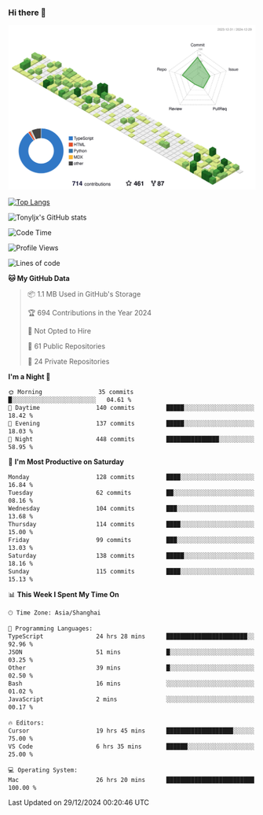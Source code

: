 ### Hi there 👋

![](./profile-3d-contrib/profile-green-animate.svg)

 

[![Top Langs](https://github-readme-stats.vercel.app/api/top-langs/?username=tonyljx)](https://github.com/anuraghazra/github-readme-stats)

![Tonyljx's GitHub stats](https://github-readme-stats.vercel.app/api?username=tonyljx&theme=default&show_icons=true)

 

<!--START_SECTION:waka-->
![Code Time](http://img.shields.io/badge/Code%20Time-1%2C087%20hrs%2035%20mins-blue)

![Profile Views](http://img.shields.io/badge/Profile%20Views-2-blue)

![Lines of code](https://img.shields.io/badge/From%20Hello%20World%20I%27ve%20Written-736.2%20thousand%20lines%20of%20code-blue)

**🐱 My GitHub Data** 

> 📦 1.1 MB Used in GitHub's Storage 
 > 
> 🏆 694 Contributions in the Year 2024
 > 
> 🚫 Not Opted to Hire
 > 
> 📜 61 Public Repositories 
 > 
> 🔑 24 Private Repositories 
 > 
**I'm a Night 🦉** 

```text
🌞 Morning                35 commits          █░░░░░░░░░░░░░░░░░░░░░░░░   04.61 % 
🌆 Daytime                140 commits         █████░░░░░░░░░░░░░░░░░░░░   18.42 % 
🌃 Evening                137 commits         █████░░░░░░░░░░░░░░░░░░░░   18.03 % 
🌙 Night                  448 commits         ███████████████░░░░░░░░░░   58.95 % 
```
📅 **I'm Most Productive on Saturday** 

```text
Monday                   128 commits         ████░░░░░░░░░░░░░░░░░░░░░   16.84 % 
Tuesday                  62 commits          ██░░░░░░░░░░░░░░░░░░░░░░░   08.16 % 
Wednesday                104 commits         ███░░░░░░░░░░░░░░░░░░░░░░   13.68 % 
Thursday                 114 commits         ████░░░░░░░░░░░░░░░░░░░░░   15.00 % 
Friday                   99 commits          ███░░░░░░░░░░░░░░░░░░░░░░   13.03 % 
Saturday                 138 commits         █████░░░░░░░░░░░░░░░░░░░░   18.16 % 
Sunday                   115 commits         ████░░░░░░░░░░░░░░░░░░░░░   15.13 % 
```


📊 **This Week I Spent My Time On** 

```text
🕑︎ Time Zone: Asia/Shanghai

💬 Programming Languages: 
TypeScript               24 hrs 28 mins      ███████████████████████░░   92.96 % 
JSON                     51 mins             █░░░░░░░░░░░░░░░░░░░░░░░░   03.25 % 
Other                    39 mins             █░░░░░░░░░░░░░░░░░░░░░░░░   02.50 % 
Bash                     16 mins             ░░░░░░░░░░░░░░░░░░░░░░░░░   01.02 % 
JavaScript               2 mins              ░░░░░░░░░░░░░░░░░░░░░░░░░   00.17 % 

🔥 Editors: 
Cursor                   19 hrs 45 mins      ███████████████████░░░░░░   75.00 % 
VS Code                  6 hrs 35 mins       ██████░░░░░░░░░░░░░░░░░░░   25.00 % 

💻 Operating System: 
Mac                      26 hrs 20 mins      █████████████████████████   100.00 % 
```


 Last Updated on 29/12/2024 00:20:46 UTC
<!--END_SECTION:waka-->

